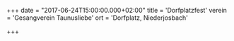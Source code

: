 +++
date = "2017-06-24T15:00:00.000+02:00"
title = 'Dorfplatzfest'
verein = 'Gesangverein Taunusliebe'
ort = 'Dorfplatz, Niederjosbach'

+++

      